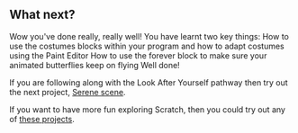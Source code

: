 ## What next?

Wow you've done really, really well! You have learnt two key things:
How to use the costumes blocks within your program and how to adapt costumes using the Paint Editor
How to use the forever block to make sure your animated butterflies keep on flying
Well done!

If you are following along with the Look After Yourself pathway then try out the next project, [Serene scene](https://learning-admin.raspberrypi.org/en/projects/serene-scene).

If you want to have more fun exploring Scratch, then you could try out any of [these projects](https://projects.raspberrypi.org/en/projects?software%5B%5D=scratch).



